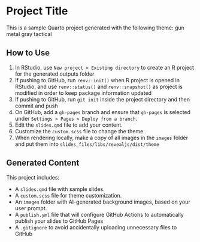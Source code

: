 # Project Title

This is a sample Quarto project generated with the following theme:
gun metal gray tactical
## How to Use

1. In RStudio, use `New project > Existing directory` to create an R project for the generated outputs folder
2. If pushing to GitHub, run `renv::init()` when R project is opened in RStudio, and use `renv::status()` and `renv::snapshot()` as project is modified in order to keep package information updated
3. If pushing to GitHub, run `git init` inside the project directory and then commit and push
4. On GitHub, add a `gh-pages` branch and ensure that `gh-pages` is selected under `Settings > Pages > Deploy from a branch`.
5. Edit the `slides.qmd` file to add your content.
6. Customize the `custom.scss` file to change the theme.
7. When rendering locally, make a copy of all images in the `images` folder and put them into `slides_files/libs/revealjs/dist/theme`

## Generated Content

This project includes:
- A `slides.qmd` file with sample slides.
- A `custom.scss` file for theme customization.
- An `images` folder with AI-generated background images, based on your user prompt.
- A `publish.yml` file that will configure GitHub Actions to automatically publish your slides to GitHub Pages
- A `.gitignore` to avoid accidentally uploading unnecessary files to GitHub

